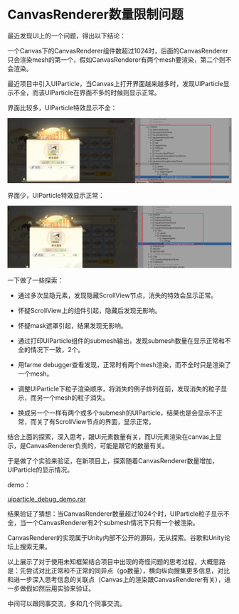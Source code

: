 # CanvasRenderer数量限制问题

最近发现UI上的一个问题，得出以下结论：

一个Canvas下的CanvasRenderer组件数超过1024时，后面的CanvasRenderer只会渲染mesh的第一个，假如CanvasRenderer有两个mesh要渲染，第二个则不会渲染。

最近项目中引入UIParticle，当Canvas上打开界面越来越多时，发现UIParticle显示不全，而该UIParticle在界面不多的时候则显示正常。

界面比较多，UIParticle特效显示不全：

![](image/image_is9i8jZmkR.png)

界面少，UIParticle特效显示正常：

![](image/image_Ka-7LaeK4t.png)

一下做了一些探索：

*   通过多次显隐元素，发现隐藏ScrollView节点，消失的特效会显示正常。

*   怀疑ScrollView上的组件引起，隐藏后发现无影响。

*   怀疑mask遮罩引起，结果发现无影响。

*   通过打印UIParticle组件的submesh输出，发现submesh数量在显示正常和不全的情况下一致，2个。

*   用farme debugger查看发现，正常时有两个mesh渲染，而不全时只是渲染了一个mesh。

*   调整UIParticle下粒子渲染顺序，将消失的例子排列在前，发现消失的粒子显示，而另一个mesh的粒子消失。

*   换成另一个一样有两个或多个submesh的UIParticle，结果也是会显示不正常，而关了有ScrollView节点的界面，显示正常。

结合上面的探索，深入思考，跟UI元素数量有关，而UI元素渲染在canvas上显示，是CanvasRenderer负责的，可能是跟它的数量有关。

于是做了个实验来验证，在新项目上，探索随着CanvasRenderer数量增加，UIParticle的显示情况。

demo：

[uiparticle\_debug\_demo.rar](file/uiparticle_debug_demo_-Bob1e0Is_.rar)

结果验证了猜想：当CanvasRenderer数量超过1024个时，UIParticle粒子显示不全，当一个CanvasRenderer有2个submesh情况下只有一个被渲染。

CanvasRenderer的实现属于Unity内部不公开的源码，无从探索。谷歌和Unity论坛上搜索无果。

以上展示了对于使用未知框架结合项目中出现的奇怪问题的思考过程，大概思路是：先尝试对比正常和不正常的同异点（go数量），横向纵向搜集更多信息，对比和进一步深入思考信息的关联点（Canvas上的渲染跟CanvasRenderer有关），进一步做假如然后用实验来验证。

中间可以跟同事交流，多和几个同事交流。
